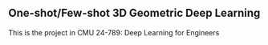  ## One-shot/Few-shot 3D Geometric Deep Learning  
 This is the project in CMU 24-789: Deep Learning for Engineers

